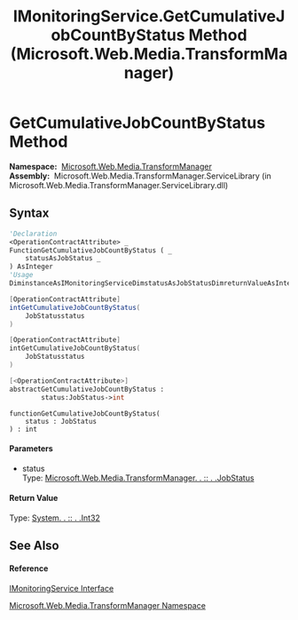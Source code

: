 ﻿---
title: IMonitoringService.GetCumulativeJobCountByStatus Method  (Microsoft.Web.Media.TransformManager)
TOCTitle: GetCumulativeJobCountByStatus Method
ms:assetid: M:Microsoft.Web.Media.TransformManager.IMonitoringService.GetCumulativeJobCountByStatus(Microsoft.Web.Media.TransformManager.JobStatus)
ms:mtpsurl: https://msdn.microsoft.com/en-us/library/microsoft.web.media.transformmanager.imonitoringservice.getcumulativejobcountbystatus(v=VS.90)
ms:contentKeyID: 46408309
ms.date: 06/14/2012
mtps_version: v=VS.90
f1_keywords:
- Microsoft.Web.Media.TransformManager.IMonitoringService.GetCumulativeJobCountByStatus
dev_langs:
- CSharp
- JScript
- VB
- FSharp
- c++
api_location:
- Microsoft.Web.Media.TransformManager.ServiceLibrary.dll
api_name:
- Microsoft.Web.Media.TransformManager.IMonitoringService.GetCumulativeJobCountByStatus
api_type:
- Managed
topic_type:
- apiref
- kbSyntax
product_family_name: VS
ROBOTS: INDEX,FOLLOW
---

# GetCumulativeJobCountByStatus Method

**Namespace:**  [Microsoft.Web.Media.TransformManager](microsoft-web-media-transformmanager-namespace.md)  
**Assembly:**  Microsoft.Web.Media.TransformManager.ServiceLibrary (in Microsoft.Web.Media.TransformManager.ServiceLibrary.dll)

## Syntax

``` vb
'Declaration
<OperationContractAttribute> _
FunctionGetCumulativeJobCountByStatus ( _
    statusAsJobStatus _
) AsInteger
'Usage
DiminstanceAsIMonitoringServiceDimstatusAsJobStatusDimreturnValueAsIntegerreturnValue = instance.GetCumulativeJobCountByStatus(status)
```

``` csharp
[OperationContractAttribute]
intGetCumulativeJobCountByStatus(
    JobStatusstatus
)
```

``` c++
[OperationContractAttribute]
intGetCumulativeJobCountByStatus(
    JobStatusstatus
)
```

``` fsharp
[<OperationContractAttribute>]
abstractGetCumulativeJobCountByStatus : 
        status:JobStatus->int
```

``` jscript
functionGetCumulativeJobCountByStatus(
    status : JobStatus
) : int
```

#### Parameters

  - status  
    Type: [Microsoft.Web.Media.TransformManager. . :: . .JobStatus](jobstatus-enumeration-microsoft-web-media-transformmanager.md)  

#### Return Value

Type: [System. . :: . .Int32](https://msdn.microsoft.com/en-us/library/td2s409d\(v=vs.90\))  

## See Also

#### Reference

[IMonitoringService Interface](imonitoringservice-interface-microsoft-web-media-transformmanager.md)

[Microsoft.Web.Media.TransformManager Namespace](microsoft-web-media-transformmanager-namespace.md)

